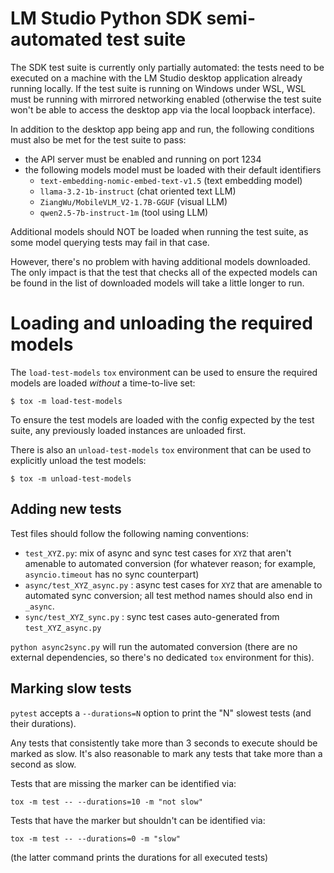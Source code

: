 # LM Studio Python SDK semi-automated test suite

The SDK test suite is currently only partially automated: the
tests need to be executed on a machine with the LM Studio
desktop application already running locally. If the test suite
is running on Windows under WSL, WSL must be running with mirrored
networking enabled (otherwise the test suite won't be able to
access the desktop app via the local loopback interface).

In addition to the desktop app being app and run, the following
conditions must also be met for the test suite to pass:

- the API server must be enabled and running on port 1234
- the following models model must be loaded with their default identifiers
  - `text-embedding-nomic-embed-text-v1.5` (text embedding model)
  - `llama-3.2-1b-instruct` (chat oriented text LLM)
  - `ZiangWu/MobileVLM_V2-1.7B-GGUF` (visual LLM)
  - `qwen2.5-7b-instruct-1m` (tool using LLM)

Additional models should NOT be loaded when running the test suite,
as some model querying tests may fail in that case.

However, there's no problem with having additional models downloaded.
The only impact is that the test that checks all of the expected
models can be found in the list of downloaded models will take a
little longer to run.

# Loading and unloading the required models

The `load-test-models` `tox` environment can be used to ensure the required
models are loaded *without* a time-to-live set:

```console
$ tox -m load-test-models
```

To ensure the test models are loaded with the config expected by the test suite,
any previously loaded instances are unloaded first.

There is also an `unload-test-models` `tox` environment that can be used to
explicitly unload the test models:

```console
$ tox -m unload-test-models
```


## Adding new tests

Test files should follow the following naming conventions:

- `test_XYZ.py`: mix of async and sync test cases for `XYZ` that aren't amenable to automated conversion
  (for whatever reason; for example, `asyncio.timeout` has no sync counterpart)
- `async/test_XYZ_async.py` : async test cases for `XYZ` that are amenable to automated sync conversion;
  all test method names should also end in `_async`.
- `sync/test_XYZ_sync.py` : sync test cases auto-generated from `test_XYZ_async.py`

`python async2sync.py` will run the automated conversion (there are no external dependencies,
so there's no dedicated `tox` environment for this).

## Marking slow tests

`pytest` accepts a `--durations=N` option to print the "N" slowest tests (and their durations).

Any tests that consistently take more than 3 seconds to execute should be marked as slow. It's
also reasonable to mark any tests that take more than a second as slow.

Tests that are missing the marker can be identified via:

```
tox -m test -- --durations=10 -m "not slow"
```

Tests that have the marker but shouldn't can be identified via:

```
tox -m test -- --durations=0 -m "slow"
```

(the latter command prints the durations for all executed tests)
